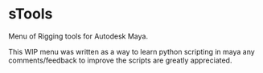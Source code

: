 # sTools
Menu of Rigging tools for Autodesk Maya.

This WIP menu was written as a way to learn python scripting in maya any comments/feedback to improve the scripts are greatly appreciated.
